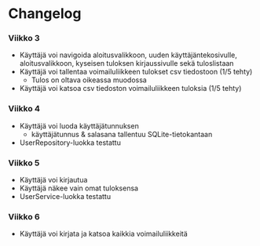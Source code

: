 # Changelog

### Viikko 3
- Käyttäjä voi navigoida aloitusvalikkoon, uuden käyttäjäntekosivulle, aloitusvalikkoon, kyseisen tuloksen kirjaussivulle sekä tuloslistaan
- Käyttäjä voi tallentaa voimailuliikkeen tulokset csv tiedostoon (1/5 tehty)
	- Tulos on oltava oikeassa muodossa
- Käyttäjä voi katsoa csv tiedoston voimailuliikkeen tuloksia (1/5 tehty) 

### Viikko 4
- Käyttäjä voi luoda käyttäjätunnuksen
	- käyttäjätunnus & salasana tallentuu SQLite-tietokantaan
- UserRepository-luokka testattu

### Viikko 5
- Käyttäjä voi kirjautua
- Käyttäjä näkee vain omat tuloksensa
- UserService-luokka testattu

### Viikko 6
- Käyttäjä voi kirjata ja katsoa kaikkia voimailuliikkeitä
